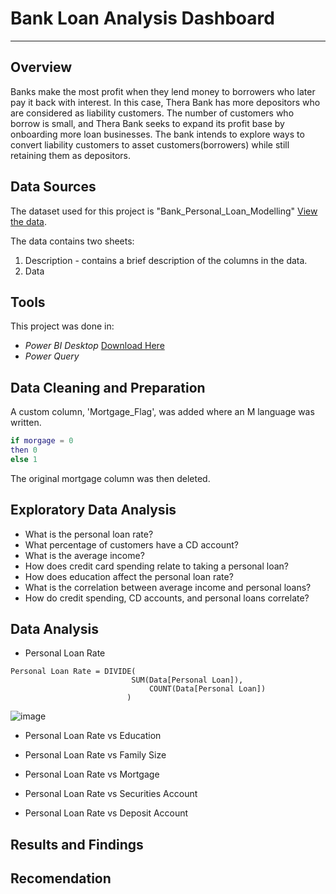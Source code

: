 # Bank Loan Analysis Dashboard
---
## Overview
Banks make the most profit when they lend money to borrowers who later pay it back with interest. In this case, Thera Bank has more depositors who are considered as liability customers. The number of customers who borrow is small, and Thera Bank seeks to expand its profit base by onboarding more loan businesses. The bank intends to explore ways to convert liability customers to asset customers(borrowers) while still retaining them as depositors. 
## Data Sources
The dataset used for this project is "Bank_Personal_Loan_Modelling" [View the data](https://docs.google.com/spreadsheets/d/1z7fKyO-uF3QNCckzdc2JMztCp0lXr62s/edit?usp=sharing&ouid=116799710055860433651&rtpof=true&sd=true).

The data contains two sheets:
  1. Description - contains a brief description of the columns in the data.
  2. Data 
## Tools
This project was done in: 
- *Power BI Desktop* [Download Here](https://www.microsoft.com/en-us/download/details.aspx?id=58494)
- *Power Query*
## Data Cleaning and Preparation

A custom column, 'Mortgage_Flag', was added where an M language was written.
```M
if morgage = 0
then 0
else 1
```
The original mortgage column was then deleted. 
## Exploratory Data Analysis
- What is the personal loan rate?
- What percentage of customers have a CD account? 
- What is the average income?
- How does credit card spending relate to taking a personal loan?
- How does education affect the personal loan rate?
- What is the correlation between average income and personal loans?
- How do credit spending, CD accounts, and personal loans correlate?
## Data Analysis
- Personal Loan Rate
 ```dax
Personal Loan Rate = DIVIDE(
                            SUM(Data[Personal Loan]),
                                COUNT(Data[Personal Loan])
                           )
```
![image](https://github.com/user-attachments/assets/85fda492-e6cf-481e-853d-461b79b1715f)

- Personal Loan Rate vs Education
  
  
- Personal Loan Rate vs Family Size

- Personal Loan Rate vs Mortgage

- Personal Loan Rate vs Securities Account

- Personal Loan Rate vs Deposit Account


## Results and Findings

## Recomendation
